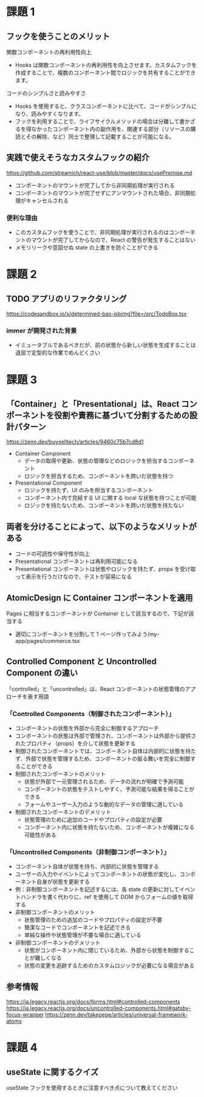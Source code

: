 # 課題 1

## フックを使うことのメリット

関数コンポーネントの再利用性向上

- Hooks は関数コンポーネントの再利用性を向上させます。カスタムフックを作成することで、複数のコンポーネント間でロジックを共有することができます。

コードのシンプルさと読みやすさ

- Hooks を使用すると、クラスコンポーネントに比べて、コードがシンプルになり、読みやすくなります。
- フックを利用することで、ライフサイクルメソッドの場合は分離して書かざるを得なかったコンポーネント内の副作用を、関連する部分（リソースの購読とその解除、など）同士で整理して記載することが可能になる。

## 実践で使えそうなカスタムフックの紹介

https://github.com/streamich/react-use/blob/master/docs/usePromise.md

- コンポーネントのマウントが完了してから非同期処理が実行される
- コンポーネントのマウントが完了せずにアンマウントされた場合、非同期処理がキャンセルされる

### 便利な理由

- このカスタムフックを使うことで、非同期処理が実行されるのはコンポーネントのマウントが完了してからなので、React の警告が発生することはない
- メモリリークや意図せぬ state の上書きを防ぐことができる

# 課題 2

## TODO アプリのリファクタリング

https://codesandbox.io/s/determined-bas-isbimg?file=/src/TodoBox.tsx

### immer が開発された背景

- イミュータブルであるべきだが、前の状態から新しい状態を生成することは退屈で定型的な作業でめんどくさい

# 課題 3

## 「Container」と「Presentational」は、React コンポーネントを役割や責務に基づいて分割するための設計パターン

https://zenn.dev/buyselltech/articles/9460c75b7cd8d1

- Container Component
  - データの取得や更新、状態の管理などのロジックを担当するコンポーネント
  - ロジックを担当するため、コンポーネントを跨いだ状態を持つ
- Presentational Component
  - ロジックを持たず、UI のみを担当するコンポーネント
  - コンポーネント内で完結する UI に関する local な状態を持つことが可能
  - ロジックを持たないため、コンポーネントを跨いだ状態を持たない

## 両者を分けることによって、以下のようなメリットがある

- コードの可読性や保守性が向上
- Presentational コンポーネントは再利用可能になる
- Presentational コンポーネントは状態やロジックを持たず、props を受け取って表示を行うだけなので、テストが容易になる

## AtomicDesign に Container コンポーネントを適用

Pages に相当するコンポーネントが Container として該当するので、下記が該当する

- 適切にコンポーネントを分割して 1 ページ作ってみよう/my-app/pages/commerce.tsx

## Controlled Component と Uncontrolled Component の違い

「controlled」と「uncontrolled」は、React コンポーネントの状態管理のアプローチを表す用語

### 「Controlled Components（制御されたコンポーネント）」

- コンポーネントの状態を外部から完全に制御するアプローチ
- コンポーネントの状態は外部で管理され、コンポーネントは外部から提供されたプロパティ（props）を介して状態を更新する
- 制御されたコンポーネントでは、コンポーネント自体は内部的に状態を持たず、外部で状態を管理するため、コンポーネントの振る舞いを完全に制御することができる
- 制御されたコンポーネントのメリット
  - 状態が外部で一元管理されるため、データの流れが明確で予測可能
  - コンポーネントの状態をテストしやすく、予測可能な結果を得ることができる
  - フォームやユーザー入力のような動的なデータの管理に適している
- 制御されたコンポーネントのデメリット
  - 状態管理のために追加のコードやプロパティの設定が必要
  - コンポーネント内に状態を持たないため、コンポーネントが複雑になる可能性がある

### 「Uncontrolled Components（非制御コンポーネント）」

- コンポーネント自体が状態を持ち、内部的に状態を管理する
- ユーザーの入力やイベントによってコンポーネントの状態が変化し、コンポーネント自身が状態を更新する
- 例：非制御コンポーネントを記述するには、各 state の更新に対してイベントハンドラを書く代わりに、ref を使用して DOM からフォームの値を取得する
- 非制御コンポーネントのメリット
  - 状態管理のための追加のコードやプロパティの設定が不要
  - 簡潔なコードでコンポーネントを記述できる
  - 単純な操作や状態管理が不要な場合に適している
- 非制御コンポーネントのデメリット
  - 状態がコンポーネント内に閉じているため、外部から状態を制御することが難しくなる
  - 状態の変更を追跡するためのカスタムロジックが必要になる場合がある

## 参考情報

https://ja.legacy.reactjs.org/docs/forms.html#controlled-components
https://ja.legacy.reactjs.org/docs/uncontrolled-components.html#gatsby-focus-wrapper
https://zenn.dev/takepepe/articles/universal-framework-atoms

# 課題 4

## useState に関するクイズ

useState フックを使用するときに注意すべき点について教えてください

